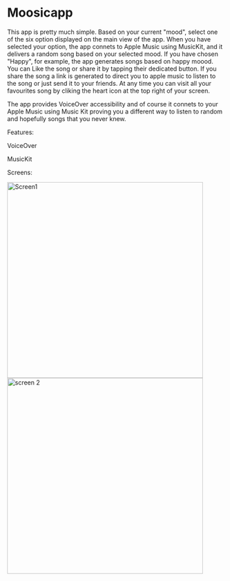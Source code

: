 # Moosicapp

This app is pretty much simple. 
Based on your current "mood", select one of the six option displayed on the main view of the app. 
When you have selected your option, the app connets to Apple Music using MusicKit, and it delivers a random song based on your selected mood.
If you have chosen "Happy", for example, the app generates songs based on happy moood.
You can Like the song or share it by tapping their dedicated button. 
If you share the song a link is generated to direct you to apple music to listen to the song or just send it to your friends. 
At any time you can visit all your favourites song by cliking the heart icon at the top right of your screen.

The app provides VoiceOver accessibility and of course it connets to your Apple Music using Music Kit proving you a different way to listen to random and hopefully songs that you never knew.


Features:

VoiceOver

MusicKit


Screens:

<img width="453" alt="Screen1" src="https://github.com/user-attachments/assets/9b8969bd-0e1a-413c-a1df-51c3a9eafd14" />
<img width="453" alt="screen 2" src="https://github.com/user-attachments/assets/fb9be81d-6619-4a55-83d0-9786692ae687" />
